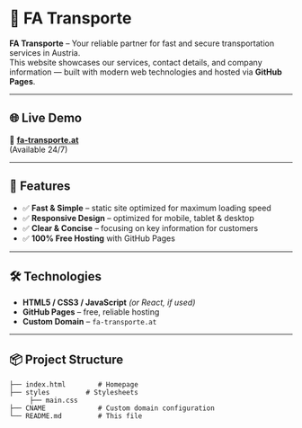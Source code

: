 # 🚛 FA Transporte

**FA Transporte** – Your reliable partner for fast and secure transportation services in Austria.  
This website showcases our services, contact details, and company information — built with modern web technologies and hosted via **GitHub Pages**.

---

## 🌐 Live Demo
🔗 **[fa-transporte.at](https://fa-transporte.at)**  
(Available 24/7)

---

## 📜 Features
- ✅ **Fast & Simple** – static site optimized for maximum loading speed  
- ✅ **Responsive Design** – optimized for mobile, tablet & desktop  
- ✅ **Clear & Concise** – focusing on key information for customers  
- ✅ **100% Free Hosting** with GitHub Pages

---

## 🛠️ Technologies
- **HTML5 / CSS3 / JavaScript** *(or React, if used)*  
- **GitHub Pages** – free, reliable hosting  
- **Custom Domain** – `fa-transporte.at`  

---

## 📦 Project Structure
```plaintext
├── index.html        # Homepage
├── styles         # Stylesheets
     ├── main.css
├── CNAME             # Custom domain configuration
└── README.md         # This file
